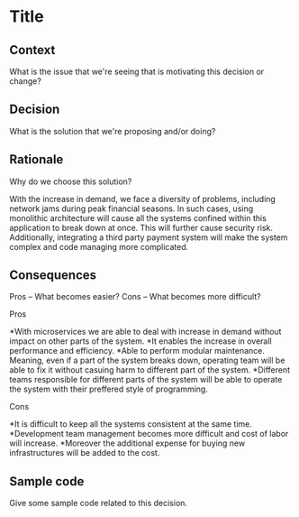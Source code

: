 # Title

## Context

What is the issue that we're seeing that is motivating this decision or change?

## Decision

What is the solution that we're proposing and/or doing?

## Rationale

Why do we choose this solution?

With the increase in demand, we face a diversity of problems, including network jams during peak financial seasons. In such cases, using monolithic architecture will cause all the systems confined within this application to break down at once. This will further cause security risk. Additionally, integrating a third party payment system will make the system complex and code managing more complicated.


## Consequences

Pros – What becomes easier? Cons – What becomes more difficult?

Pros

*With microservices we are able to deal with increase in demand without impact on other parts of the system.
*It enables the increase in overall performance and efficiency.
*Able to perform modular maintenance. Meaning, even if a part of the system breaks down, operating team will be able to fix it without casuing harm to different part of the       system. 
*Different teams responsible for different parts of the system will be able to operate the system with their preffered style of programming.

Cons

*It is difficult to keep all the systems consistent at the same time.
*Development team  management becomes more difficult and cost of labor will increase.
*Moreover the additional expense for buying new infrastructures will be added to the cost.



## Sample code

Give some sample code related to this decision.

